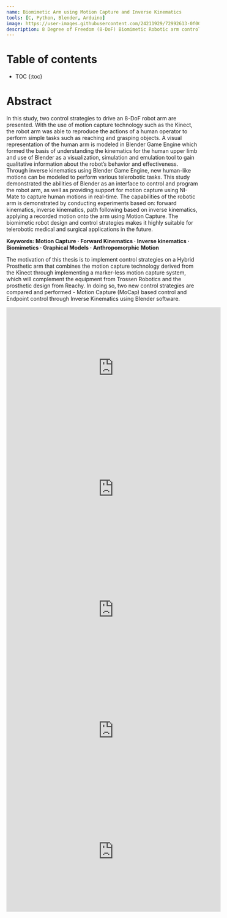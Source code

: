 ```yaml
---
name: Biomimetic Arm using Motion Capture and Inverse Kinematics
tools: [C, Python, Blender, Arduino]
image: https://user-images.githubusercontent.com/24211929/72992613-0f00bd80-3e1a-11ea-9b60-6f6660652223.gif
description: 8 Degree of Freedom (8-DoF) Biomimetic Robotic arm control using Blender Game Engine
---
```


# Table of contents 

* TOC
{:toc}

# Abstract

In this study, two control strategies to drive an 8-DoF robot arm are presented. With the use of motion capture technology such as the Kinect, the robot arm was able to reproduce the actions of a human operator to perform simple tasks such as reaching and grasping objects. A visual representation of the human arm is modeled in Blender Game Engine which formed the basis of understanding the kinematics for the human upper limb and use of Blender as a visualization, simulation and emulation tool to gain qualitative information about the robot’s behavior and effectiveness. Through inverse kinematics using Blender Game Engine, new human-like motions can be modeled to perform various telerobotic tasks.  This study demonstrated the abilities of Blender as an interface to control and program the robot arm, as well as providing support for motion capture using NI-Mate to capture human motions in real-time. The capabilities of the robotic arm is demonstrated by conducting experiments based on: forward kinematics, inverse kinematics, path following based on inverse kinematics, applying a recorded motion onto the arm using Motion Capture. The biomimetic robot design and control strategies makes it highly suitable for telerobotic medical and surgical applications in the future.

**Keywords: Motion Capture · Forward Kinematics · Inverse kinematics · Biomimetics · Graphical Models · Anthropomorphic Motion**

The motivation of this thesis is to implement control strategies on a Hybrid Prosthetic arm that combines the motion capture technology derived from the Kinect through implementing a marker-less motion capture system, which will complement the equipment from Trossen Robotics and the prosthetic design from Reachy. In doing so, two new control strategies are compared and performed - Motion Capture (MoCap) based control and Endpoint control through Inverse Kinematics using Blender software.


<iframe width="560" height="315" src="https://www.youtube.com/embed/PMpMItoWi10" frameborder="0" allow="accelerometer; autoplay; clipboard-write; encrypted-media; gyroscope; picture-in-picture" allowfullscreen></iframe>

<iframe width="560" height="315" src="https://www.youtube.com/embed/KM01i11d400" frameborder="0" allow="accelerometer; autoplay; clipboard-write; encrypted-media; gyroscope; picture-in-picture" allowfullscreen></iframe>

<iframe width="560" height="315" src="https://www.youtube.com/embed/C5rUWDf6tCQ" frameborder="0" allow="accelerometer; autoplay; clipboard-write; encrypted-media; gyroscope; picture-in-picture" allowfullscreen></iframe>

<iframe width="560" height="315" src="https://www.youtube.com/embed/gC0M-iCVxCw" frameborder="0" allow="accelerometer; autoplay; clipboard-write; encrypted-media; gyroscope; picture-in-picture" allowfullscreen></iframe>

<iframe width="560" height="315" src="https://www.youtube.com/embed/HLasnmpaBvk" frameborder="0" allow="accelerometer; autoplay; clipboard-write; encrypted-media; gyroscope; picture-in-picture" allowfullscreen></iframe>
